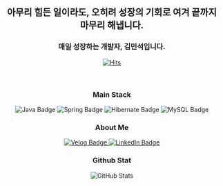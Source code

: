 <!DOCTYPE html>
<html lang="ko">
<head>
    <meta charset="UTF-8">
    <meta name="viewport" content="width=device-width, initial-scale=1.0">
</head>
<body>
    <div class="container">
        <header>
            <h2 align="center">아무리 힘든 일이라도, 오히려 성장의 기회로 여겨 끝까지 마무리 해냅니다.</h2>
            <h3 align="center">매일 성장하는 개발자, 김민석입니다.</h3><p align="center">
  <a href="https://hits.sh/github.com/msk226/">
    <img alt="Hits" src="https://hits.sh/github.com/msk226.svg?color=74c20c" />
  </a>
</p>
<!--           <br>
          <div align="center">
            <a href="https://hits.seeyoufarm.com">
                <img src="https://hits.seeyoufarm.com/api/count/incr/badge.svg?url=https%3A%2F%2Fgithub.com%2Fmsk226%2Fhit-counter&count_bg=%23353D43&title_bg=%23555555&icon=&icon_color=%23E7E7E7&title=hits&edge_flat=false" alt="Hits Badge">
            </a>
          </div> -->
        </header>
        <section>
            <h3 align="center">Main Stack</h3>
            <div align="center">
                <img src="https://img.shields.io/badge/Java-ED8B00?style=for-the-badge&logo=openjdk&logoColor=white" alt="Java Badge">
                <img src="https://img.shields.io/badge/Spring-6DB33F?style=for-the-badge&logo=spring&logoColor=white" alt="Spring Badge">
                <img src="https://img.shields.io/badge/Hibernate-59666C?style=for-the-badge&logo=Hibernate&logoColor=white" alt="Hibernate Badge">
                <img src="https://img.shields.io/badge/MySQL-005C84?style=for-the-badge&logo=mysql&logoColor=white" alt="MySQL Badge">
            </div>
        </section>
        <section>
            <h3 align="center">About Me</h3>
          <div align="center">
            <a href="https://velog.io/@alstjrzla">
                <img src="https://img.shields.io/badge/Velog-20C997?style=for-the-badge&logo=Velog&logoColor=white" alt="Velog Badge">
            </a>
            <a href="https://www.linkedin.com/in/minseok-kim-571b9b324/" target="_blank">
                <img src="https://img.shields.io/badge/LinkedIn-0A66C2?style=for-the-badge&logo=LinkedIn&logoColor=white" alt="LinkedIn Badge">
            </a>
          </div>
        </section>
        <section align="center">
            <h3 >Github Stat</h3>
            <img src="https://github-readme-stats.vercel.app/api?username=msk226&show=reviews,discussions_started,discussions_answered,prs_merged,prs_merged_percentage" alt="GitHub Stats">
        </section>
    </div>
</body>
</html>

